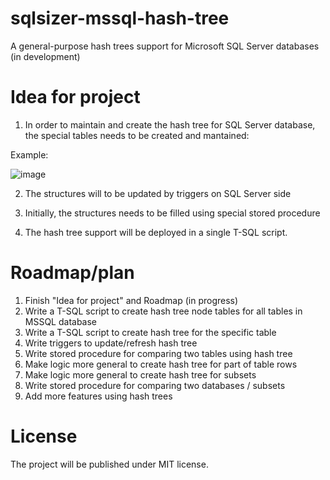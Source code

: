 # sqlsizer-mssql-hash-tree
A general-purpose hash trees support for Microsoft SQL Server databases (in development)


# Idea for project

1. In order to maintain and create the hash tree for SQL Server database, the special tables needs to be created and mantained:

Example:

![image](https://user-images.githubusercontent.com/115426/203154476-91a77bc3-0578-44fb-a5f4-d708b420bd6d.png)


2. The structures will to be updated by triggers on SQL Server side

3. Initially, the structures needs to be filled using special stored procedure

4. The hash tree support will be deployed in a single T-SQL script.


# Roadmap/plan
1. Finish "Idea for project" and Roadmap (in progress)
2. Write a T-SQL script to create hash tree node tables for all tables in MSSQL database
3. Write a T-SQL script to create hash tree for the specific table
4. Write triggers to update/refresh hash tree
5. Write stored procedure for comparing two tables using hash tree
6. Make logic more general to create hash tree for part of table rows
7. Make logic more general to create hash tree for subsets
8. Write stored procedure for comparing two databases / subsets
9. Add more features using hash trees


# License

The project will be published under MIT license.
